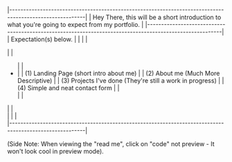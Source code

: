 |---------------------------------------------------------------------------------------------------------|
|  Hey There, this will be a short introduction to what you're going to expect from my portfolio.         |
|---------------------------------------------------------------------------------------------------------|
|  Expectation(s) below.                                                                                  |
|                                                                                                         |
|  <nav>                                                                                                  |
|     <ul>                                                                                                |
|       <li>                                                                                              |
|        <a> (1) Landing Page (short intro about me)</a>                                                  |
|         <a> (2) About me (Much More Descriptive)</a>                                                    |
|         <a> (3) Projects I've done (They're still a work in progress)</a>                               |
|         <a> (4) Simple and neat contact form</a>                                                        |
|       </li>                                                                                             |
|     </ul>                                                                                               |
|   </nav>                                                                                                |
|                                                                                                         |                                                             
|---------------------------------------------------------------------------------------------------------|


(Side Note: When viewing the "read me", click on "code" not preview - It won't look cool in preview mode).
